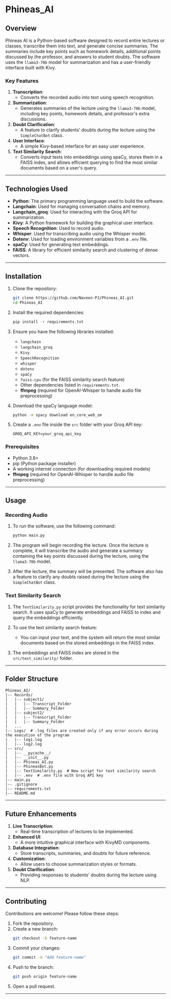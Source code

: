 # Phineas_AI

## Overview
Phineas AI is a Python-based software designed to record entire lectures or classes, transcribe them into text, and generate concise summaries. The summaries include key points such as homework details, additional points discussed by the professor, and answers to student doubts. The software uses the `llama3-70b` model for summarization and has a user-friendly interface built with Kivy.

### Key Features

1. **Transcription**:
   - Converts the recorded audio into text using speech recognition.
2. **Summarization**:
   - Generates summaries of the lecture using the `llama3-70b` model, including key points, homework details, and professor's extra discussions.
3. **Doubt Clarification**:
   - A feature to clarify students' doubts during the lecture using the `SimpleChatBot` class.
4. **User Interface**:
   - A simple Kivy-based interface for an easy user experience.
5. **Text Similarity Search**:
   - Converts input texts into embeddings using spaCy, stores them in a FAISS index, and allows efficient querying to find the most similar documents based on a user's query.

---

## Technologies Used

- **Python**: The primary programming language used to build the software.
- **Langchain**: Used for managing conversation chains and memory.
- **Langchain_groq**: Used for interacting with the Groq API for summarization.
- **Kivy**: A Python framework for building the graphical user interface.
- **Speech Recognition**: Used to record audio.
- **Whisper**: Used for transcribing audio using the Whisper model.
- **Dotenv**: Used for loading environment variables from a `.env` file.
- **spaCy**: Used for generating text embeddings.
- **FAISS**: A library for efficient similarity search and clustering of dense vectors.

---

## Installation

1. Clone the repository:
   ```bash
   git clone https://github.com/Naveen-PJ/Phineas_AI.git
   cd Phineas_AI
   ```

2. Install the required dependencies:
   ```bash
   pip install -r requirements.txt
   ```

3. Ensure you have the following libraries installed:
   - `langchain`
   - `langchain_groq`
   - `Kivy`
   - `SpeechRecognition`
   - `whisper`
   - `dotenv`
   - `spaCy`
   - `faiss-cpu` (for the FAISS similarity search feature)
   - Other dependencies listed in `requirements.txt`.
   - **ffmpeg** (required for OpenAI-Whisper to handle audio file preprocessing)

4. Download the spaCy language model:
   ```bash
   python -m spacy download en_core_web_sm
   ```

5. Create a `.env` file inside the `src` folder with your Groq API key:
   ```
   GROQ_API_KEY=your_groq_api_key
   ```

### Prerequisites
- Python 3.8+
- pip (Python package installer)
- A working internet connection (for downloading required models)
- **ffmpeg** (required for OpenAI-Whisper to handle audio file preprocessing)

---

## Usage

### Recording Audio
1. To run the software, use the following command:
   ```bash
   python main.py
   ```

2. The program will begin recording the lecture. Once the lecture is complete, it will transcribe the audio and generate a summary containing the key points discussed during the lecture, using the `llama3-70b` model.

3. After the lecture, the summary will be presented. The software also has a feature to clarify any doubts raised during the lecture using the `SimpleChatBot` class.

### Text Similarity Search
1. The `TextSimilarity.py` script provides the functionality for text similarity search. It uses spaCy to generate embeddings and FAISS to index and query the embeddings efficiently.
   
2. To use the text similarity search feature:
   - You can input your text, and the system will return the most similar documents based on the stored embeddings in the FAISS index.
   
3. The embeddings and FAISS index are stored in the `src/text_similarity/` folder.

---

## Folder Structure
```
Phineas_AI/
|-- Records/
|   |-- subject1/
|   |   |-- Transcript_Folder
|   |   |-- Summary_Folder
|   |-- subject2/
|   |   |-- Transcript_Folder
|   |   |-- Summary_Folder
|   ...
|-- Logs/  # .log files are created only if any error occurs during the execution of the program
|   |-- log1.log
|   |-- log2.log
|-- src/
|   |-- __pycache__/
|   |-- __init__.py
|   |-- Phineas_AI.py
|   |-- PhineasBot.py
|   |-- TextSimilarity.py  # New script for text similarity search
|   |-- .env  # .env file with Groq API key
|-- main.py
|-- .gitignore
|-- requirements.txt
|-- README.md
```

---

## Future Enhancements
1. **Live Transcription**:
   - Real-time transcription of lectures to be implemented.
2. **Enhanced UI**:
   - A more intuitive graphical interface with KivyMD components.
3. **Database Integration**:
   - Store transcripts, summaries, and doubts for future reference.
4. **Customization**:
   - Allow users to choose summarization styles or formats.
5. **Doubt Clarification**:
   - Providing responses to students' doubts during the lecture using NLP.

---

## Contributing
Contributions are welcome! Please follow these steps:
1. Fork the repository.
2. Create a new branch:
   ```bash
   git checkout -b feature-name
   ```
3. Commit your changes:
   ```bash
   git commit -m "Add feature-name"
   ```
4. Push to the branch:
   ```bash
   git push origin feature-name
   ```
5. Open a pull request.

--- 

